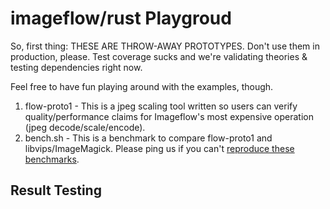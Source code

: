 # imageflow/rust Playgroud

So, first thing: THESE ARE THROW-AWAY PROTOTYPES. Don't use them in production, please. Test coverage sucks and we're validating theories & testing dependencies right now. 

Feel free to have fun playing around with the examples, though. 

1. flow-proto1 - This is a jpeg scaling tool written so users can verify quality/performance claims for Imageflow's most expensive operation (jpeg decode/scale/encode). 
2. bench.sh - This is a benchmark to compare flow-proto1 and libvips/ImageMagick. Please ping us if you can't [reproduce these benchmarks](https://gist.github.com/nathanaeljones/3c8e3600bfd5e440ecde670239d366dd). 



## Result Testing
